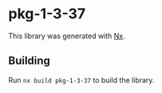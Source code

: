 # pkg-1-3-37

This library was generated with [Nx](https://nx.dev).

## Building

Run `nx build pkg-1-3-37` to build the library.
